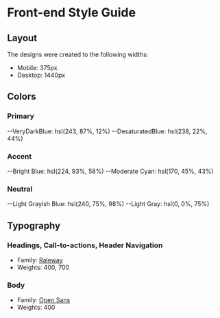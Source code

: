 # Front-end Style Guide

## Layout

The designs were created to the following widths:

- Mobile: 375px
- Desktop: 1440px

## Colors

### Primary

--VeryDarkBlue: hsl(243, 87%, 12%)
--DesaturatedBlue: hsl(238, 22%, 44%)

### Accent

--Bright Blue: hsl(224, 93%, 58%)
--Moderate Cyan: hsl(170, 45%, 43%)

### Neutral

--Light Grayish Blue: hsl(240, 75%, 98%)
--Light Gray: hsl(0, 0%, 75%)

## Typography

### Headings, Call-to-actions, Header Navigation

- Family: [Raleway](https://fonts.google.com/specimen/Raleway)
- Weights: 400, 700

### Body

- Family: [Open Sans](https://fonts.google.com/specimen/Open+Sans)
- Weights: 400